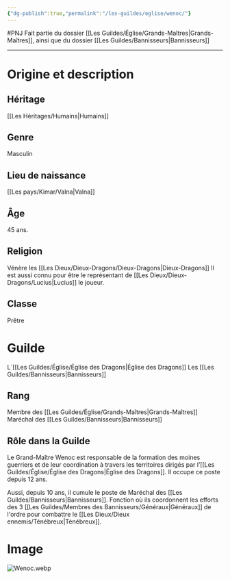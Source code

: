 ```yaml
---
{"dg-publish":true,"permalink":"/les-guildes/eglise/wenoc/"}
---
```


#PNJ 
Fait partie du dossier [[Les Guildes/Église/Grands-Maîtres\|Grands-Maîtres]], ainsi que du dossier [[Les Guildes/Bannisseurs\|Bannisseurs]]

-------
# Origine et description
## Héritage
[[Les Héritages/Humains\|Humains]]
## Genre
Masculin
## Lieu de naissance
[[Les pays/Kimar/Valna\|Valna]]
## Âge
45 ans.
## Religion
Vénère les [[Les Dieux/Dieux-Dragons/Dieux-Dragons\|Dieux-Dragons]]
Il est aussi connu pour être le représentant de [[Les Dieux/Dieux-Dragons/Lucius\|Lucius]] le joueur.
## Classe
Prêtre
# Guilde
L´[[Les Guildes/Église/Église des Dragons\|Église des Dragons]]
Les [[Les Guildes/Bannisseurs\|Bannisseurs]]
## Rang
Membre des [[Les Guildes/Église/Grands-Maîtres\|Grands-Maîtres]]
Maréchal des [[Les Guildes/Bannisseurs\|Bannisseurs]]
## Rôle dans la Guilde
Le Grand-Maître Wenoc est responsable de la formation des moines guerriers et de leur coordination à travers les territoires dirigés par l’[[Les Guildes/Église/Église des Dragons\|Église des Dragons]]. Il occupe ce poste depuis 12 ans.

Aussi, depuis 10 ans, il cumule le poste de Maréchal des [[Les Guildes/Bannisseurs\|Bannisseurs]]. Fonction où ils coordonnent les efforts des 3 [[Les Guildes/Membres des Bannisseurs/Généraux\|Généraux]] de l'ordre pour combattre le [[Les Dieux/Dieux ennemis/Ténébreux\|Ténébreux]].
# Image
![Wenoc.webp](/img/user/_Images/Wenoc.webp)